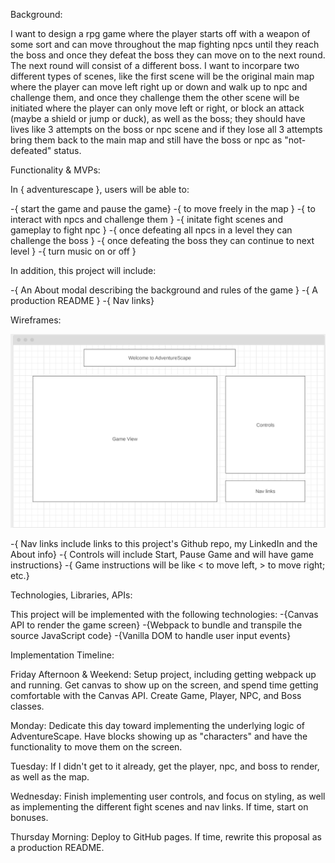 Background:

I want to design a rpg game where the player starts off with a weapon of some sort and 
can move throughout the map fighting npcs until they reach the boss and once they defeat
the boss they can move on to the next round. The next round will consist of a different boss.
I want to incorpare two different types of scenes, like the first scene will be the original main
map where the player can move left right up or down and walk up to npc and challenge them, and 
once they challenge them the other scene will be initiated where the player can only move
left or right, or block an attack (maybe a shield or  jump or duck), as well as the boss; 
they should have lives like 3 attempts on the boss or npc scene and if they lose all 3 attempts
bring them back to the main map and still have the boss or npc as "not-defeated" status.


Functionality & MVPs:

In { adventurescape }, users will be able to:

-{ start the game and pause the game}
-{ to move freely in the map }
-{ to interact with npcs and challenge them  }
-{ initate fight scenes and gameplay to fight npc }
-{ once defeating all npcs in a level they can challenge the boss }
-{ once defeating the boss they can continue to next level }
-{ turn music on or off }

In addition, this project will include:

-{ An About modal describing the background and rules of the game }
-{ A production README }
-{ Nav links}


Wireframes:

![Hot Nets Home Page](wireframes/wireframes.png)

-{ Nav links include links to this project's Github repo, my LinkedIn and the About info}
-{ Controls will include Start, Pause Game and will have game instructions}
-{ Game instructions will be like < to move left, > to move right; etc.}

Technologies, Libraries, APIs:

This project will be implemented with the following technologies:
-{Canvas API to render the game screen}
-{Webpack to bundle and transpile the source JavaScript code}
-{Vanilla DOM to handle user input events}

Implementation Timeline:

Friday Afternoon & Weekend: Setup project, including getting webpack up and running. 
Get canvas to show up on the screen, and spend time getting comfortable with the Canvas API. 
Create Game, Player, NPC, and Boss classes. 

Monday: Dedicate this day toward implementing the underlying logic of AdventureScape.
Have blocks showing up as "characters" and have the functionality to move them on the screen.

Tuesday: If I didn't get to it already, get the player, npc, and boss to render, as well as the map.

Wednesday: Finish implementing user controls, and focus on styling, as well as implementing the different fight scenes and nav links. If time, start on bonuses.

Thursday Morning: Deploy to GitHub pages. If time, rewrite this proposal as a production README.